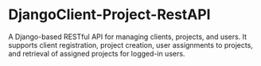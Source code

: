 # DjangoClient-Project-RestAPI
A Django-based RESTful API for managing clients, projects, and users. It supports client registration, project creation, user assignments to projects, and retrieval of assigned projects for logged-in users.
